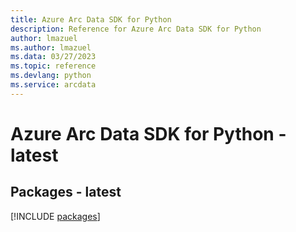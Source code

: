 ```yaml
---
title: Azure Arc Data SDK for Python
description: Reference for Azure Arc Data SDK for Python
author: lmazuel
ms.author: lmazuel
ms.data: 03/27/2023
ms.topic: reference
ms.devlang: python
ms.service: arcdata
---
```

# Azure Arc Data SDK for Python - latest
## Packages - latest
[!INCLUDE [packages](arc-data-index.md)]